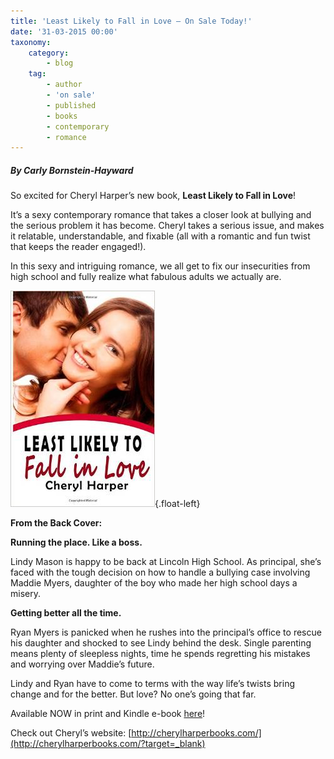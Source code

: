 ```yaml
---
title: 'Least Likely to Fall in Love – On Sale Today!'
date: '31-03-2015 00:00'
taxonomy:
    category:
        - blog
    tag:
        - author
        - 'on sale'
        - published
        - books
        - contemporary
        - romance
---
```


##### By Carly Bornstein-Hayward

So excited for Cheryl Harper’s new book, **Least Likely to Fall in Love**!

It’s a sexy contemporary romance that takes a closer look at bullying and the serious problem it has become. Cheryl takes a serious issue, and makes it relatable, understandable, and fixable (all with a romantic and fun twist that keeps the reader engaged!).

In this sexy and intriguing romance, we all get to fix our insecurities from high school and fully realize what fabulous adults we actually are.

![](LeastlikelytoFallinLove_cover.jpg?cropResize=250,250){.float-left}

**From the Back Cover:**

**Running the place. Like a boss.**

Lindy Mason is happy to be back at Lincoln High School. As principal, she’s faced with the tough decision on how to handle a bullying case involving Maddie Myers, daughter of the boy who made her high school days a misery.

**Getting better all the time.**

Ryan Myers is panicked when he rushes into the principal’s office to rescue his daughter and shocked to see Lindy behind the desk. Single parenting means plenty of sleepless nights, time he spends regretting his mistakes and worrying over Maddie’s future.

Lindy and Ryan have to come to terms with the way life’s twists bring change and for the better. But love? No one’s going that far.

Available NOW in print and Kindle e-book [here](http://www.amazon.com/Least-Likely-Fall-Cheryl-Harper/dp/1508676968/ref=sr_1_1?ie=UTF8&qid=1427839154&sr=8-1&keywords=least+likely+to+fall+in+love?target=_blank)!

Check out Cheryl’s website: [http://cherylharperbooks.com/](http://cherylharperbooks.com/?target=_blank)